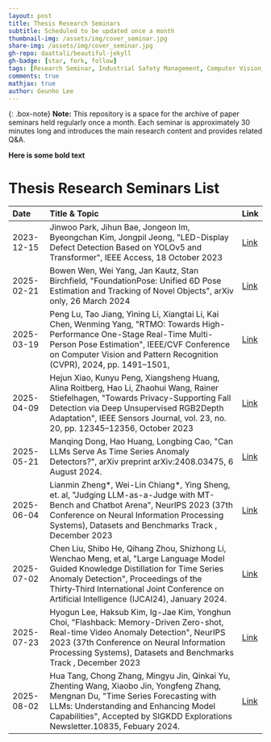 ```yaml
---
layout: post
title: Thesis Research Seminars
subtitle: Scheduled to be updated once a month
thumbnail-img: /assets/img/cover_seminar.jpg
share-img: /assets/img/cover_seminar.jpg
gh-repo: daattali/beautiful-jekyll
gh-badge: [star, fork, follow]
tags: [Research Seminar, Industrial Safety Management, Computer Vision, Data Augmentation, LLM]
comments: true
mathjax: true
author: Geunho Lee
---
```


{: .box-note}
**Note:** This repository is a space for the archive of paper seminars held regularly once a month. Each seminar is approximately 30 minutes long and introduces the main research content and provides related Q&A.

**Here is some bold text**

# Thesis Research Seminars List

| Date |Title & Topic | Link |
| :----------- |:-------------|:------|
| 2023-12-15 | Jinwoo Park, Jihun Bae, Jongeon Im, Byeongchan Kim, Jongpil Jeong, "LED-Display Defect Detection Based on YOLOv5 and Transformer",  IEEE Access,  18 October 2023 | [Link](https://ieeexplore.ieee.org/document/10287328/) |
| 2025-02-21 | Bowen Wen, Wei Yang, Jan Kautz, Stan Birchfield, "FoundationPose: Unified 6D Pose Estimation and Tracking of Novel Objects",  arXiv only,  26 March 2024 | [Link](https://youtu.be/iUBmHAUkpSE?si=sgR2riV6X4FUgMMH) |
| 2025-03-19 | Peng Lu, Tao Jiang, Yining Li, Xiangtai Li, Kai Chen, Wenming Yang, "RTMO: Towards High-Performance One-Stage Real-Time Multi-Person Pose Estimation", IEEE/CVF Conference on Computer Vision and Pattern Recognition (CVPR), 2024, pp. 1491–1501, | [Link](https://ieeexplore.ieee.org/document/10654887) |
| 2025-04-09 | Hejun Xiao, Kunyu Peng, Xiangsheng Huang, Alina Roitberg, Hao Li, Zhaohui Wang, Rainer Stiefelhagen, "Towards Privacy-Supporting Fall Detection via Deep Unsupervised RGB2Depth Adaptation", IEEE Sensors Journal, vol. 23, no. 20, pp. 12345–12356, October 2023 | [Link](https://ieeexplore.ieee.org/document/10299609) |
| 2025-05-21 | Manqing Dong, Hao Huang, Longbing Cao, "Can LLMs Serve As Time Series Anomaly Detectors?", arXiv preprint arXiv:2408.03475, 6 August 2024. | [Link](https://arxiv.org/abs/2408.03475)|
| 2025-06-04 | Lianmin Zheng*, Wei-Lin Chiang*, Ying Sheng, et. al, "Judging LLM-as-a-Judge with MT-Bench and Chatbot Arena", NeurIPS 2023 (37th Conference on Neural Information Processing Systems), Datasets and Benchmarks Track , December 2023 | [Link](https://doi.org/10.48550/arXiv.2306.05685) |
| 2025-07-02 | Chen Liu, Shibo He, Qihang Zhou, Shizhong Li, Wenchao Meng, et al, "Large Language Model Guided Knowledge Distillation for Time Series Anomaly Detection", Proceedings of the Thirty‑Third International Joint Conference on Artificial Intelligence (IJCAI24), January 2024. | [Link](https://doi.org/10.48550/arXiv.2401.15123) |
| 2025-07-23 | Hyogun Lee, Haksub Kim, Ig-Jae Kim, Yonghun Choi, "Flashback: Memory-Driven Zero-shot, Real-time Video Anomaly Detection", NeurIPS 2023 (37th Conference on Neural Information Processing Systems), Datasets and Benchmarks Track , December 2023 | [Link](https://doi.org/10.48550/arXiv.2505.15205) |
| 2025-08-02 | Hua Tang, Chong Zhang, Mingyu Jin, Qinkai Yu, Zhenting Wang, Xiaobo Jin, Yongfeng Zhang, Mengnan Du, "Time Series Forecasting with LLMs: Understanding and Enhancing Model Capabilities", Accepted by SIGKDD Explorations Newsletter.10835, Febuary 2024. | [Link](https://doi.org/10.48550/arXiv.2402.10835) |
